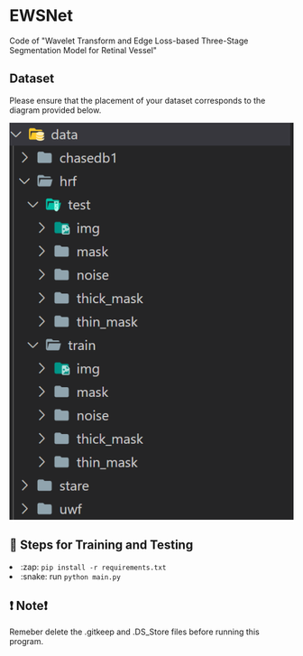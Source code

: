 # EWSNet
Code of "Wavelet Transform and Edge Loss-based Three-Stage Segmentation Model for Retinal Vessel"

## Dataset
Please ensure that the placement of your dataset corresponds to the diagram provided below.

![](https://github.com/xuecheng990531/EWSNet/blob/main/visual_output/data.png)

## :key: Steps for Training and Testing

<li> :zap: <code>pip install -r requirements.txt </code></li>

<li> :snake: run <code>python main.py</code></li>

## :exclamation: Note:exclamation:
Remeber delete the .gitkeep and .DS_Store files before running this program.
